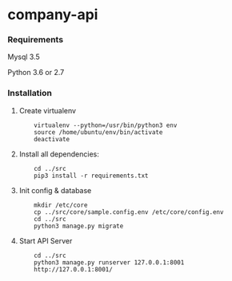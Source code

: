 # company-api

### Requirements
Mysql 3.5

Python 3.6 or 2.7

### Installation

1. Create virtualenv
    ```
        virtualenv --python=/usr/bin/python3 env
        source /home/ubuntu/env/bin/activate
        deactivate
    ```

2. Install all dependencies:
    ```
        cd ../src
        pip3 install -r requirements.txt
    ```

3. Init config & database
    ```
        mkdir /etc/core
        cp ../src/core/sample.config.env /etc/core/config.env
        cd ../src
        python3 manage.py migrate
    ```

4. Start API Server
    ```
        cd ../src
        python3 manage.py runserver 127.0.0.1:8001
        http://127.0.0.1:8001/
    ```

